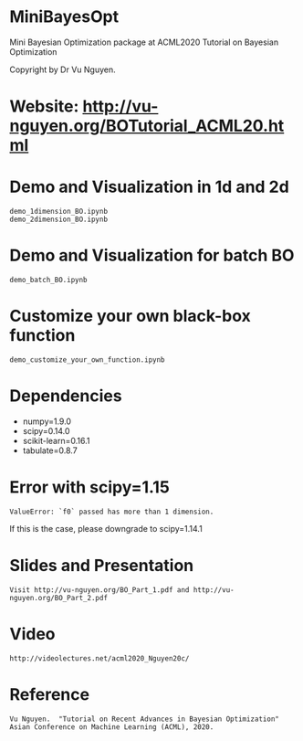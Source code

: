 # MiniBayesOpt
Mini Bayesian Optimization package at ACML2020 Tutorial on Bayesian Optimization

Copyright by Dr Vu Nguyen.

# Website: http://vu-nguyen.org/BOTutorial_ACML20.html

# Demo and Visualization in 1d and 2d
```
demo_1dimension_BO.ipynb
demo_2dimension_BO.ipynb
```

# Demo and Visualization for batch BO
```
demo_batch_BO.ipynb
```

# Customize your own black-box function
```
demo_customize_your_own_function.ipynb
```

# Dependencies
* numpy=1.9.0
* scipy=0.14.0
* scikit-learn=0.16.1
* tabulate=0.8.7

# Error with scipy=1.15
```
ValueError: `f0` passed has more than 1 dimension.
```
If this is the case, please downgrade to scipy=1.14.1

# Slides and Presentation
```
Visit http://vu-nguyen.org/BO_Part_1.pdf and http://vu-nguyen.org/BO_Part_2.pdf
```

# Video
```
http://videolectures.net/acml2020_Nguyen20c/
```

# Reference
```
Vu Nguyen.  "Tutorial on Recent Advances in Bayesian Optimization" Asian Conference on Machine Learning (ACML), 2020.
```
